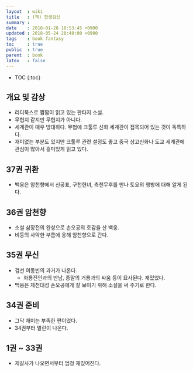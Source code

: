 ```yaml
---
layout  : wiki
title   : (책) 전생검신
summary :
date    : 2018-01-28 18:53:45 +0900
updated : 2018-05-24 20:40:00 +0900
tags    : book fantasy
toc     : true
public  : true
parent  : book
latex   : false
---
```

* TOC
{:toc}

## 개요 및 감상

* 리디북스로 짬짬이 읽고 있는 판타지 소설.
* 무협지 같지만 무협지가 아니다.
* 세계관이 매우 방대하다. 무협에 크툴루 신화 세계관이 접목되어 있는 것이 독특하다.
* 재미없는 부분도 있지만 크툴루 관련 설정도 좋고 중국 상고신화나 도교 세계관에 관심이 많아서 흥미있게 읽고 있다.

## 37권 귀환

* 백웅은 암천향에서 신공표, 구천현녀, 측천무후를 만나 토요의 행방에 대해 알게 된다.

## 36권 암천향

* 소설 삼장전의 완성으로 손오공의 호감을 산 백웅.
* 비등의 사악한 부름에 응해 암천향으로 간다.

## 35권 무신

* 검선 여동빈의 과거가 나온다.
    * 화룡진인과의 만남, 종말의 거룡과의 싸움 등이 묘사된다. 재밌었다.
* 백웅은 제천대성 손오공에게 잘 보이기 위해 소설을 써 주기로 한다.

## 34권 준비

* 그닥 재미는 부족한 편이었다.
* 34권부터 멀린이 나온다.

## 1권 ~ 33권

* 제갈사가 나오면서부터 엄청 재밌어진다.

